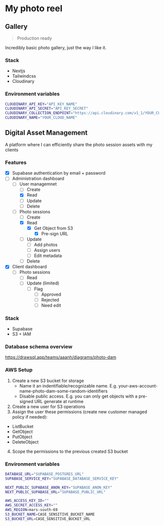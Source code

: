 # My photo reel

## Gallery

> Production ready

Incredibly basic photo gallery, just the way I like it.

### Stack

- Nextjs
- Tailwindcss
- Cloudinary

### Environment variables

```sh
CLOUDINARY_API_KEY="API_KEY_NAME"
CLOUDINARY_API_SECRET="API_KEY_SECRET"
CLOUDINARY_COLLECTION_ENDPOINT="https://api.cloudinary.com/v1_1/YOUR_CLOUD_NAME/resources/search"
CLOUDINARY_NAME="YOUR_CLOUD_NAME"
```

## Digital Asset Management

A platform where I can efficiently share the photo session assets with my clients

### Features

- [x] Supabase authentication by email + password
- [ ] Administration dashboard 
  - [ ] User managemnet
    - [ ] Create
    - [x] Read
    - [ ] Update
    - [ ] Delete
  - [ ] Photo sessions
    - [ ] Create
    - [x] Read
      - [x] Get Object from S3
        - [x] Pre-sign URL
    - [ ] Update
      - [ ] Add photos
      - [ ] Assign users
      - [ ] Edit metadata
    - [ ] Delete
- [x] Client dashboard
  - [ ] Photo sessions
    - [ ] Read
    - [ ] Update (limited)
      - [ ] Flag
        - [ ] Approved
        - [ ] Rejected
        - [ ] Need edit

### Stack

- Supabase
- S3 + IAM

### Database schema overview

https://drawsql.app/teams/aaanh/diagrams/photo-dam

### AWS Setup

1. Create a new S3 bucket for storage
   - Name it an indentifiable/recognizable name. E.g. your-aws-account-name-photo-dam-some-random-identifiers
   - Disable public access. E.g. you can only get objects with a pre-signed URL generate at runtime
2. Create a new user for S3 operations
3. Assign the user these permissions (create new customer managed policy if needed):
  - ListBucket
  - GetObject
  - PutObject
  - DeleteObject
4. Scope the permissions to the previous created S3 bucket

### Environment variables

```sh
DATABASE_URL="SUPABASE_POSTGRES_URL"
SUPABASE_SERVICE_KEY="SUPABASE_DATABASE_SERVICE_KEY"

NEXT_PUBLIC_SUPABASE_ANON_KEY="SUPABASE_ANON_KEY"
NEXT_PUBLIC_SUPABASE_URL="SUPABASE_PUBLIC_URL"

AWS_ACCESS_KEY_ID=""
AWS_SECRET_ACCESS_KEY=""
AWS_REGION=mars-south-69
S3_BUCKET_NAME=CASE_SENSITIVE_BUCKET_NAME
S3_BUCKET_URL=CASE_SENSITIVE_BUCKET_URL
```